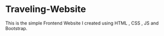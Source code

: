 # Traveling-Website
This is the simple Frontend Website I created using HTML , CSS , JS and Bootstrap.
